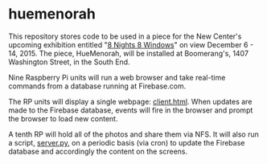# huemenorah

This repository stores code to be used in a piece for the New Center's upcoming exhibition entitled "[8 Nights 8 Windows](http://www.8nights8windows.com)" on view December 6 - 14, 2015. The piece, HueMenorah, will be installed at Boomerang's, 1407 Washington Street, in the South End.

Nine Raspberry Pi units will run a web browser and take real-time commands from a database running at Firebase.com.

The RP units will display a single webpage: [client.html](https://github.com/saulbaizman/huemenorah/blob/master/client.html). When updates are made to the Firebase database, events will fire in the browser and prompt the browser to load new content.

A tenth RP will hold all of the photos and share them via NFS. It will also run a script, [server.py](https://github.com/saulbaizman/huemenorah/blob/master/server.py), on a periodic basis (via cron) to update the Firebase database and accordingly the content on the screens.
